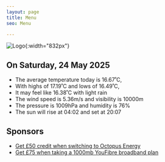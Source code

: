 ```yaml
---
layout: page
title: Menu
seo: Menu

---
```


![Logo](/images/logo.jpg){:width="832px"}

<!-- weather_marker starts -->
## On Saturday, 24 May 2025

- The average temperature today is 16.67˚C,
- With highs of 17.19˚C and lows of 16.49˚C,
- It may feel like 16.38˚C with light rain
- The wind speed is 5.36m/s and visibility is 10000m
- The pressure is 1009hPa and humidity is 76%
- The sun will rise at 04:02 and set at 20:07

<!-- weather_marker ends -->

## Sponsors

- [Get £50 credit when switching to Octopus Energy](https://bit.ly/3oD1nnS)
- [Get £75 when taking a 1000mb YouFibre broadband plan](https://aklam.io/91zWhU?)
